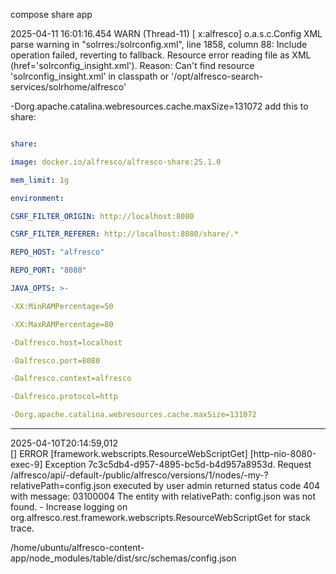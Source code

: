 

compose share app

2025-04-11 16:01:16.454 WARN (Thread-11) [ x:alfresco] o.a.s.c.Config XML parse warning in "solrres:/solrconfig.xml", line 1858, column 88: Include operation failed, reverting to fallback. Resource error reading file as XML (href='solrconfig_insight.xml'). Reason: Can't find resource 'solrconfig_insight.xml' in classpath or '/opt/alfresco-search-services/solrhome/alfresco'


-Dorg.apache.catalina.webresources.cache.maxSize=131072
add this to share:
```yaml

share:

image: docker.io/alfresco/alfresco-share:25.1.0

mem_limit: 1g

environment:

CSRF_FILTER_ORIGIN: http://localhost:8080

CSRF_FILTER_REFERER: http://localhost:8080/share/.*

REPO_HOST: "alfresco"

REPO_PORT: "8080"

JAVA_OPTS: >-

-XX:MinRAMPercentage=50

-XX:MaxRAMPercentage=80

-Dalfresco.host=localhost

-Dalfresco.port=8080

-Dalfresco.context=alfresco

-Dalfresco.protocol=http

-Dorg.apache.catalina.webresources.cache.maxSize=131072

```
---

2025-04-10T20:14:59,012 [] ERROR [framework.webscripts.ResourceWebScriptGet] [http-nio-8080-exec-9] Exception 7c3c5db4-d957-4895-bc5d-b4d957a8953d. Request /alfresco/api/-default-/public/alfresco/versions/1/nodes/-my-?relativePath=config.json executed by user admin returned status code 404 with message: 03100004 The entity with relativePath: config.json was not found. - Increase logging on org.alfresco.rest.framework.webscripts.ResourceWebScriptGet for stack trace.

/home/ubuntu/alfresco-content-app/node_modules/table/dist/src/schemas/config.json




